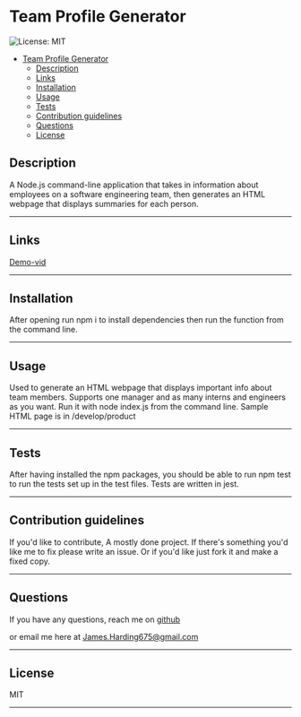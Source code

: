 # Team Profile Generator
![License: MIT](https://img.shields.io/badge/license-MIT-blue)

- [Team Profile Generator](#team-profile-generator)
  - [Description](#description)
  - [Links](#links)
  - [Installation](#installation)
  - [Usage](#usage)
  - [Tests](#tests)
  - [Contribution guidelines](#contribution-guidelines)
  - [Questions](#questions)
  - [License](#license)

## Description

A Node.js command-line application that takes in information about employees on a software engineering team, then generates an HTML webpage that displays summaries for each person.

---

## Links

  [Demo-vid](https://drive.google.com/file/d/1VVZQ5bT9El6n4mZE9XvyNYP5Opofdo4f/view)

---

## Installation

After opening run npm i to install dependencies then run the function from the command line.

---

## Usage

Used to generate an HTML webpage that displays important info about team members. Supports one manager and as many interns and engineers as you want. Run it with node index.js from the command line. Sample HTML page is in /develop/product

---

## Tests

After having installed the npm packages, you should be able to run npm test to run the tests set up in the test files. Tests are written in jest.

---

## Contribution guidelines

If you'd like to contribute, A mostly done project. If there's something you'd like me to fix  please write an issue. Or if you'd like just fork it and make a fixed copy.

---

## Questions

If you have any questions, reach me on [github](https://github.com/JaHa675)

or email me here at James.Harding675@gmail.com

---

## License

MIT

---

